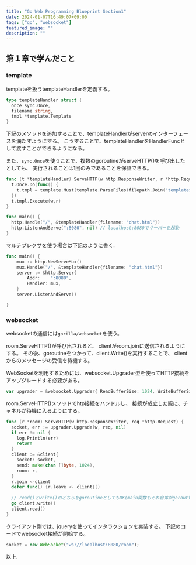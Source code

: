 ```yaml
---
title: "Go Web Programming Blueprint Section1"
date: 2024-01-07T16:49:07+09:00
tags: ["go", "websocket"]
featured_image: ""
description: ""
---
```


## 第１章で学んだこと
### template
templateを扱うtemplateHandlerを定義する。  

```go
type templateHandler struct {
  once sync.Once,
  filename string,
  tmpl *template.Template
}
```

下記のメソッドを追加することで、templateHandlerがserverのインターフェースを満たすようにする。
こうすることで、templateHandlerをHandlerFuncとして渡すことができるようになる。  

また、`sync.Once`を使うことで、複数のgoroutineがserveHTTP()を呼び出したとしても、
実行されることは1回のみであることを保証できる。  

```go
func (t *templateHandler) ServeHTTP(w http.ResponseWriter, r *http.Request) {
  t.Once.Do(func() {
    t.tmpl = template.Must(template.ParseFiles(filepath.Join("templates", t.filename)))
  })
  t.tmpl.Execute(w,r)
}
```

```go
func main() {
  http.Handle("/", &templateHandler{filename: "chat.html"})
  http.ListenAndServe(":8080", nil) // localhost:8080でサーバーを起動
}
```

マルチプレクサを使う場合は下記のように書く.  
```go
func main() {
	mux := http.NewServeMux()
	mux.Handle("/", &templateHandler{filename: "chat.html"})
	server := &http.Server{
		Addr:    ":8080",
		Handler: mux,
	}
	server.ListenAndServe()

}
```



### websocket

websocketの通信には`gorilla/websocket`を使う。

room.ServeHTTP()が呼び出されると、
clientがroom.joinに送信されるようにする。
その後、goroutineをつかって、client.Write()を実行することで、
clientからのメッセージの受信を待機する。  




WebSocketを利用するためには、websocket.Upgrader型を使ってHTTP接続をアップグレードする必要がある。

```go
var upgrader = &websocket.Upgrader{ ReadBufferSize: 1024, WriteBufferSize: 1024 }
```

room.ServeHTTP()メソッドでhtp接続をハンドルし、
接続が成立した際に、チャネルが待機に入るようにする。

```go
func (r *room) ServeHTTP(w http.ResponseWriter, req *http.Request) {
  socket, err := upgrader.Upgrade(w, req, nil)
  if err != nil {
    log.Println(err)
    return
  }
  client := &client{
    socket: socket,
    send: make(chan []byte, 1024),
    room: r,
  }
  r.join <-client
  defer func() {r.leave <- client}()
  
  // read()とwrite()のどちらをgoroutineとしてもOK(main関数もそれ自体がgoroutineなので)
  go client.write()
  client.read()
}
```

クライアント側では、jqueryを使ってインタラクションを実装する。
下記のコードでwebsocket接続が開始する。 

```js
socket = new WebSocket("ws://localhost:8080/room");
```

以上.  

























